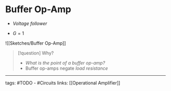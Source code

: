 # Buffer Op-Amp
- *Voltage follower*

- $G = 1$

![[Sketches/Buffer Op-Amp]]

> [!question] Why?
> - *What is the point of a buffer op-amp?*
> - Buffer op-amps negate *load resistance*


---
tags: #TODO - #Circuits
links: [[Operational Amplifier]]